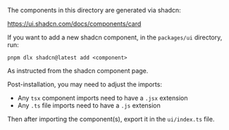 The components in this directory are generated via shadcn:

https://ui.shadcn.com/docs/components/card

If you want to add a new shadcn component, in the `packages/ui` directory, run:

`pnpm dlx shadcn@latest add <component>`

As instructed from the shadcn component page.

Post-installation, you may need to adjust the imports:

- Any `tsx` component imports need to have a `.jsx` extension
- Any `.ts` file imports need to have a `.js` extension

Then after importing the component(s), export it in the `ui/index.ts` file.
